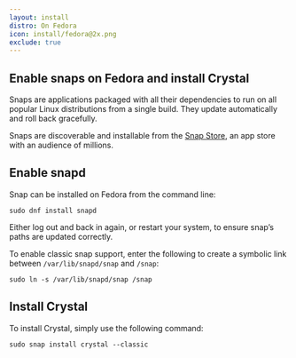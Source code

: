 ```yaml
---
layout: install
distro: On Fedora
icon: install/fedora@2x.png
exclude: true
---
```


## Enable snaps on Fedora and install Crystal
Snaps are applications packaged with all their dependencies to run on all popular Linux distributions from a single build. They update automatically and roll back gracefully.

Snaps are discoverable and installable from the [Snap Store](https://snapcraft.io/store), an app store with an audience of millions.


## Enable snapd
Snap can be installed on Fedora from the command line:

```
sudo dnf install snapd
```

Either log out and back in again, or restart your system, to ensure snap’s paths are updated correctly.

To enable classic snap support, enter the following to create a symbolic link between ```/var/lib/snapd/snap``` and ```/snap```:

```
sudo ln -s /var/lib/snapd/snap /snap
```

## Install Crystal
To install Crystal, simply use the following command:

```
sudo snap install crystal --classic
```